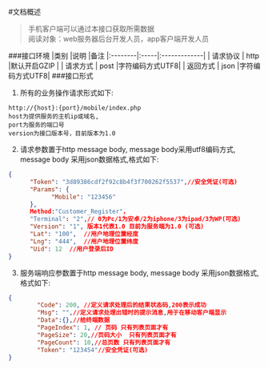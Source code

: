 #文档概述
>手机客户端可以通过本接口获取所需数据  
>阅读对象：web服务器后台开发人员，app客户端开发人员

###接口环境
|类别     |说明  |备注
|:--------|:-----|:-------------|
| 请求协议 | http |默认开启GZIP   |
| 请求方式 | post |字符编码方式UTF8|
| 返回方式 | json |字符编码方式UTF8|
###接口形式
1. 所有的业务操作请求形式如下:
```
http://{host}:{port}/mobile/index.php
host为提供服务的主机ip或域名,
port为服务的端口号
version为接口版本号，目前版本为1.0
```	 
2. 请求参数置于http message body, message body采用utf8编码方式, message body 采用json数据格式,格式如下:
```json
{ 
      "Token": "3d89386cdf2f92c8b4f3f700262f5537",//安全凭证(可选)
      "Params": {
	        "Mobile": "123456"
      },
      Method:"Customer_Register"，
      "Terminal": "2",// 0为Pc/1为安卓/2为iphone/3为ipad/3为WP(可选)
      "Version": "1", 版本1代表1.0 目前为服务端为1.0 (可选)
      "Lat": "100",  //用户地理位置经度
      "Lng": "444",  //用户地理位置纬度
      "Uid": 12  //用户登录后ID
}	
```

3. 服务端响应参数置于http message body, message body 采用json数据格式,格式如下:
```json
{
		"Code": 200, //定义请求处理后的结果状态码,200表示成功
		"Msg": "",//定义请求处理出错时的提示消息,用于在移动客户端显示
		"Data":{},//给终端数据
		"PageIndex": 1, // 页码 只有列表页面才有
		"PageSize": 20,//页码大小  只有列表页面才有
		"PageCount": 10,//总页数 只有列表页面才有
		"Token": "123454"//安全凭证(可选)
}
```


